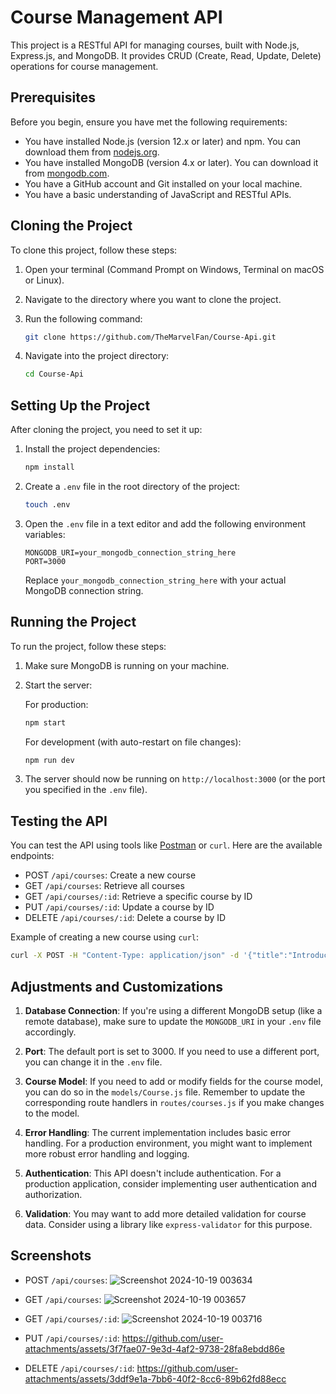 # Course Management API

This project is a RESTful API for managing courses, built with Node.js, Express.js, and MongoDB. It provides CRUD (Create, Read, Update, Delete) operations for course management.

## Prerequisites

Before you begin, ensure you have met the following requirements:

* You have installed Node.js (version 12.x or later) and npm. You can download them from [nodejs.org](https://nodejs.org/).
* You have installed MongoDB (version 4.x or later). You can download it from [mongodb.com](https://www.mongodb.com/try/download/community).
* You have a GitHub account and Git installed on your local machine.
* You have a basic understanding of JavaScript and RESTful APIs.

## Cloning the Project

To clone this project, follow these steps:

1. Open your terminal (Command Prompt on Windows, Terminal on macOS or Linux).
2. Navigate to the directory where you want to clone the project.
3. Run the following command:

   ```bash
   git clone https://github.com/TheMarvelFan/Course-Api.git
   ```

4. Navigate into the project directory:

   ```bash
   cd Course-Api
   ```

## Setting Up the Project

After cloning the project, you need to set it up:

1. Install the project dependencies:

   ```bash
   npm install
   ```

2. Create a `.env` file in the root directory of the project:

   ```bash
   touch .env
   ```

3. Open the `.env` file in a text editor and add the following environment variables:

   ```
   MONGODB_URI=your_mongodb_connection_string_here
   PORT=3000
   ```

   Replace `your_mongodb_connection_string_here` with your actual MongoDB connection string.

## Running the Project

To run the project, follow these steps:

1. Make sure MongoDB is running on your machine.

2. Start the server:

   For production:
   ```bash
   npm start
   ```

   For development (with auto-restart on file changes):
   ```bash
   npm run dev
   ```

3. The server should now be running on `http://localhost:3000` (or the port you specified in the `.env` file).

## Testing the API

You can test the API using tools like [Postman](https://www.postman.com/) or `curl`. Here are the available endpoints:

- POST `/api/courses`: Create a new course
- GET `/api/courses`: Retrieve all courses
- GET `/api/courses/:id`: Retrieve a specific course by ID
- PUT `/api/courses/:id`: Update a course by ID
- DELETE `/api/courses/:id`: Delete a course by ID

Example of creating a new course using `curl`:

```bash
curl -X POST -H "Content-Type: application/json" -d '{"title":"Introduction to Node.js","description":"Learn the basics of Node.js","duration":120}' http://localhost:3000/api/courses
```

## Adjustments and Customizations

1. **Database Connection**: If you're using a different MongoDB setup (like a remote database), make sure to update the `MONGODB_URI` in your `.env` file accordingly.

2. **Port**: The default port is set to 3000. If you need to use a different port, you can change it in the `.env` file.

3. **Course Model**: If you need to add or modify fields for the course model, you can do so in the `models/Course.js` file. Remember to update the corresponding route handlers in `routes/courses.js` if you make changes to the model.

4. **Error Handling**: The current implementation includes basic error handling. For a production environment, you might want to implement more robust error handling and logging.

5. **Authentication**: This API doesn't include authentication. For a production application, consider implementing user authentication and authorization.

6. **Validation**: You may want to add more detailed validation for course data. Consider using a library like `express-validator` for this purpose.

## Screenshots
- POST `/api/courses`:
![Screenshot 2024-10-19 003634](https://github.com/user-attachments/assets/fbbf604b-8deb-449d-9c64-6d01c3cbd820)

- GET `/api/courses`:
![Screenshot 2024-10-19 003657](https://github.com/user-attachments/assets/a000a444-94ba-4a74-813a-74840785e76f)

- GET `/api/courses/:id`:
![Screenshot 2024-10-19 003716](https://github.com/user-attachments/assets/74f0ba8b-4421-4242-a39d-aca0b0136e95)

- PUT `/api/courses/:id`:
https://github.com/user-attachments/assets/3f7fae07-9e3d-4af2-9738-28fa8ebdd86e

- DELETE `/api/courses/:id`:
https://github.com/user-attachments/assets/3ddf9e1a-7bb6-40f2-8cc6-89b62fd88ecc

